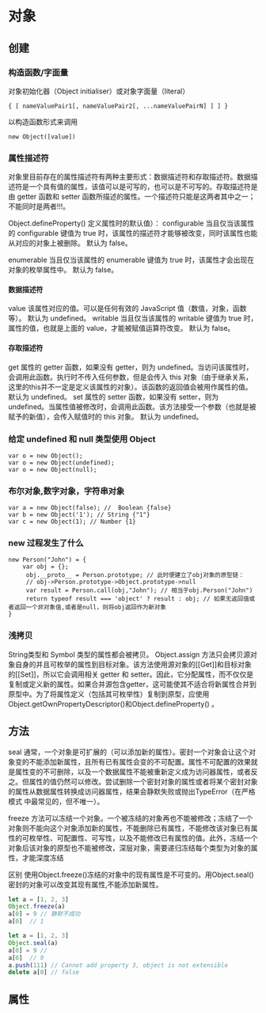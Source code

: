 # 对象

## 创建

### 构造函数/字面量

 对象初始化器（Object initialiser）或对象字面量（literal）

```
{ [ nameValuePair1[, nameValuePair2[, ...nameValuePairN] ] ] }
```

 以构造函数形式来调用

```
new Object([value])
```

### 属性描述符

对象里目前存在的属性描述符有两种主要形式：数据描述符和存取描述符。数据描述符是一个具有值的属性，该值可以是可写的，也可以是不可写的。存取描述符是由 getter 函数和 setter 函数所描述的属性。一个描述符只能是这两者其中之一；不能同时是两者!!!。

Object.defineProperty() 定义属性时的默认值）：
configurable
当且仅当该属性的 configurable 键值为 true 时，该属性的描述符才能够被改变，同时该属性也能从对应的对象上被删除。
默认为 false。

enumerable
当且仅当该属性的 enumerable 键值为 true 时，该属性才会出现在对象的枚举属性中。
默认为 false。

#### 数据描述符

value
该属性对应的值。可以是任何有效的 JavaScript 值（数值，对象，函数等）。
默认为 undefined。
writable
当且仅当该属性的 writable 键值为 true 时，属性的值，也就是上面的 value，才能被赋值运算符改变。
默认为 false。

#### 存取描述符

get
属性的 getter 函数，如果没有 getter，则为 undefined。当访问该属性时，会调用此函数。执行时不传入任何参数，但是会传入 this 对象（由于继承关系，这里的this并不一定是定义该属性的对象）。该函数的返回值会被用作属性的值。
默认为 undefined。
set
属性的 setter 函数，如果没有 setter，则为 undefined。当属性值被修改时，会调用此函数。该方法接受一个参数（也就是被赋予的新值），会传入赋值时的 this 对象。
默认为 undefined。

### 给定 undefined 和 null 类型使用 Object

```
var o = new Object();
var o = new Object(undefined);
var o = new Object(null);
```

### 布尔对象,数字对象，字符串对象

```
var a = new Object(false); //  Boolean {false}
var b = new Object('1'); // String {"1"}
var c = new Object(1); // Number {1}
```

### new 过程发生了什么

```
new Person("John") = {
    var obj = {};
     obj.__proto__ = Person.prototype; // 此时便建立了obj对象的原型链：
     // obj->Person.prototype->Object.prototype->null
     var result = Person.call(obj,"John"); // 相当于obj.Person("John")
     return typeof result === 'object' ? result : obj; // 如果无返回值或者返回一个非对象值,或者是null，则将obj返回作为新对象
}
```

### 浅拷贝

String类型和 Symbol 类型的属性都会被拷贝。
Object.assign 方法只会拷贝源对象自身的并且可枚举的属性到目标对象。该方法使用源对象的[[Get]]和目标对象的[[Set]]，所以它会调用相关 getter 和 setter。因此，它分配属性，而不仅仅是复制或定义新的属性。如果合并源包含getter，这可能使其不适合将新属性合并到原型中。为了将属性定义（包括其可枚举性）复制到原型，应使用Object.getOwnPropertyDescriptor()和Object.defineProperty() 。

## 方法

seal
通常，一个对象是可扩展的（可以添加新的属性）。密封一个对象会让这个对象变的不能添加新属性，且所有已有属性会变的不可配置。属性不可配置的效果就是属性变的不可删除，以及一个数据属性不能被重新定义成为访问器属性，或者反之。但属性的值仍然可以修改。尝试删除一个密封对象的属性或者将某个密封对象的属性从数据属性转换成访问器属性，结果会静默失败或抛出TypeError（在严格模式 中最常见的，但不唯一）。

freeze
方法可以冻结一个对象。一个被冻结的对象再也不能被修改；冻结了一个对象则不能向这个对象添加新的属性，不能删除已有属性，不能修改该对象已有属性的可枚举性、可配置性、可写性，以及不能修改已有属性的值。此外，冻结一个对象后该对象的原型也不能被修改，深层对象，需要递归冻结每个类型为对象的属性，才能深度冻结

区别
使用Object.freeze()冻结的对象中的现有属性是不可变的。用Object.seal()密封的对象可以改变其现有属性,不能添加新属性。

```js
let a = [1, 2, 3]
Object.freeze(a)
a[0] = 9 // 静默不成功
a[0]  // 1

let a = [1, 2, 3]
Object.seal(a)
a[0] = 9 //
a[0]  // 9
a.push(111) // Cannot add property 3, object is not extensible
delete a[0] // false
```

## 属性
